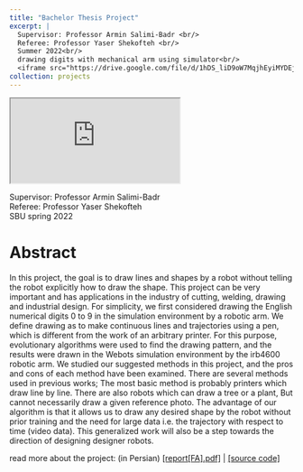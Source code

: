 ```yaml
---
title: "Bachelor Thesis Project"
excerpt: |
  Supervisor: Professor Armin Salimi-Badr <br/>
  Referee: Professor Yaser Shekofteh <br/>
  Summer 2022<br/>
  drawing digits with mechanical arm using simulator<br/>
  <iframe src="https://drive.google.com/file/d/1hDS_liD9oW7MqjhEyiMYDEjjc8EzvaUO/view?usp=sharing"></iframe>
collection: projects
---
```


<iframe src="https://drive.google.com/file/d/1hDS_liD9oW7MqjhEyiMYDEjjc8EzvaUO/view?usp=sharing"></iframe>

Supervisor: Professor Armin Salimi-Badr <br/>
Referee: Professor Yaser Shekofteh <br/>
SBU spring 2022

# Abstract
In this project, the goal is to draw lines and shapes by a robot without telling the robot explicitly how to draw the
shape. This project can be very important and has applications in the industry of cutting, welding, drawing and
industrial design. For simplicity, we first considered drawing the English numerical digits 0 to 9 in the simulation
environment by a robotic arm. We define drawing as to make continuous lines and trajectories using a pen, which is different
from the work of an arbitrary printer. For this purpose, evolutionary algorithms were used to find the drawing pattern, and the
results were drawn in the Webots simulation environment by the irb4600 robotic arm. We studied our suggested methods in this project, and the pros and cons of each method have been examined. There are several methods used
in previous works; The most basic method is probably printers which draw line by line. There are also robots which
can draw a tree or a plant, But cannot necessarily draw a given reference photo. The advantage of our algorithm is that
it allows us to draw any desired shape by the robot without prior training and the need for large data i.e. the trajectory with respect to time (video data). This generalized
work will also be a step towards the direction of designing designer robots.

read more about the project: (in Persian) [[report[FA].pdf]](https://raw.githubusercontent.com/ph504/ph504.github.io/master/files/1401-09-06.pdf) | [[source code]](https://github.com/ph504/ABB_handwriter)

<!-- ![]() -->